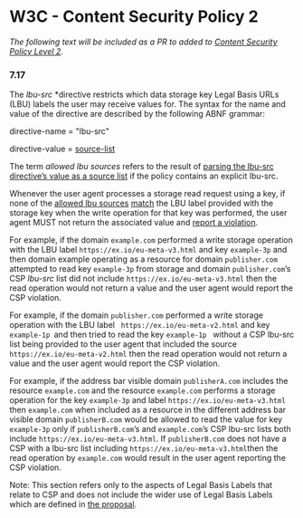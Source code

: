 # W3C - Content Security Policy 2

*The following text will be included as a PR to added to [Content Security
Policy Level 2](https://www.w3.org/TR/CSP2/#directive-style-src).*

### 7.17

The *lbu-src* *directive restricts which data storage key Legal Basis URLs
(LBU) labels the user may receive values for. The syntax for the name and value
of the directive are described by the following ABNF grammar:

directive-name = "lbu-src"

directive-value = [source-list](https://www.w3.org/TR/CSP2/#source_list)

The term *allowed lbu sources* refers to the result of 
[parsing the lbu-src directive’s value as a source list](https://www.w3.org/TR/CSP2/#parse-a-source-list)
if the policy contains an explicit lbu-src.

Whenever the user agent processes a storage read request using a key, if none
of the
[allowed lbu sources](https://www.w3.org/TR/CSP2/#allowed-style-sources)
[match](https://www.w3.org/TR/CSP2/#match-a-source-list) the LBU label
provided with the storage key when the write operation for that key was
performed, the user agent MUST not return the associated value and
[report a violation](https://www.w3.org/TR/CSP2/#report-a-violation).

For example, if the domain `example.com` performed a write storage operation
with the LBU label `https://ex.io/eu-meta-v3.html` and key `example-3p`
and then domain example operating as a resource for domain `publisher.com`
attempted to read key `example-3p` from storage and domain `publisher.com`’s
CSP *lbu-src* list did not include `https://ex.io/eu-meta-v3.html` then
the read operation would not return a value and the user agent would report the
CSP violation.

For example, if the domain `publisher.com` performed a write storage
operation with the LBU label ` https://ex.io/eu-meta-v2.html` and key
`example-1p `and then tried to read the key `example-1p ` without a CSP
lbu-src list being provided to the user agent  that included the source `
https://ex.io/eu-meta-v2.html` then the read operation would not return a value
and the user agent would report the CSP violation.

For example, if the address bar visible domain `publisherA.com` includes the
resource `example.com` and the resource `example.com` performs a storage
operation for the key `example-3p` and label `https://ex.io/eu-meta-v3.html`
then `example.com` when included as a resource in the different address bar
visible domain `publisherB.com` would be allowed to read the value for key
`example-3p` only if `publisherB.com`’s and `example.com`’s CSP lbu-src
lists both include `https://ex.io/eu-meta-v3.html`. If `publisherB.com` does
not have a CSP with a lbu-src list including
`https://ex.io/eu-meta-v3.html`then the read operation by `example.com`
would result in the user agent reporting the CSP violation.

Note: This section refers only to the aspects of Legal Basis Labels that relate
to CSP and does not include the wider use of Legal Basis Labels which are
defined in [the proposal](Proposal.md).